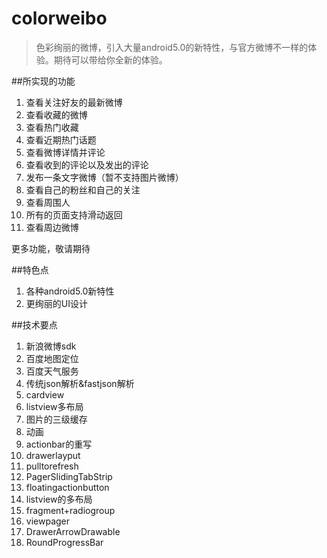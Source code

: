 # colorweibo

> 色彩绚丽的微博，引入大量android5.0的新特性，与官方微博不一样的体验。期待可以带给你全新的体验。

##所实现的功能

1. 查看关注好友的最新微博
2. 查看收藏的微博
3. 查看热门收藏
4. 查看近期热门话题
5. 查看微博详情并评论
6. 查看收到的评论以及发出的评论
7. 发布一条文字微博（暂不支持图片微博）
8. 查看自己的粉丝和自己的关注
9. 查看周围人
10. 所有的页面支持滑动返回
11. 查看周边微博

更多功能，敬请期待

##特色点

1. 各种android5.0新特性
2. 更绚丽的UI设计

##技术要点

1. 新浪微博sdk
2. 百度地图定位
3. 百度天气服务
4. 传统json解析&fastjson解析
5. cardview
6. listview多布局
7. 图片的三级缓存
8. 动画
9. actionbar的重写
10. drawerlayput
11. pulltorefresh
12. PagerSlidingTabStrip
13. floatingactionbutton
14. listview的多布局
15. fragment+radiogroup
16. viewpager
17. DrawerArrowDrawable
18. RoundProgressBar
